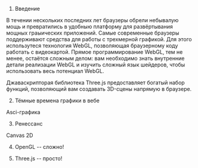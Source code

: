 1. Введение

В течении нескольких последних лет браузеры обрели небывалую мощь и превратились в удобныю платформу для развёртывания мощных граыических приложений. Самые современные браузеры поддерживают средства для работы с трехмерной графикой. Для этого использутеся технология WebGL, позволяющая браузерному коду работать с видеокартой. Прямое программирование WebGL, тем не менее, остаётся сложным делом: вам необходимо знать внутренние детали реализации WebGL и изучить сложный язык шейдеров, чтобы использовать весь потенциал WebGL.

Джаваскрипторая библиотека Three.js предоставляет богатый набор функций, позволяющий вам создавать 3D-сцены напрямую в браузере.   

2. Тёмные времена графики в вебе

Asci-графика 

3. Ренессанс

Canvas 2D

4. OpenGL -- сложно!

5. Three.js -- просто!